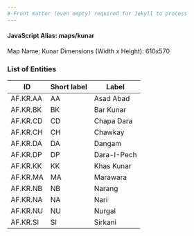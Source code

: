 ```yaml
---
# Front matter (even empty) required for Jekyll to process
---
```


#### JavaScript Alias: maps/kunar

Map Name: Kunar
Dimensions (Width x Height): 610x570





### List of Entities

ID | Short label | Label
---|---|---|
AF.KR.AA|AA|Asad Abad
AF.KR.BK|BK|Bar Kunar
AF.KR.CD|CD|Chapa Dara
AF.KR.CH|CH|Chawkay
AF.KR.DA|DA|Dangam
AF.KR.DP|DP|Dara-I-Pech
AF.KR.KK|KK|Khas Kunar
AF.KR.MA|MA|Marawara
AF.KR.NB|NB|Narang
AF.KR.NA|NA|Nari
AF.KR.NU|NU|Nurgal
AF.KR.SI|SI|Sirkani